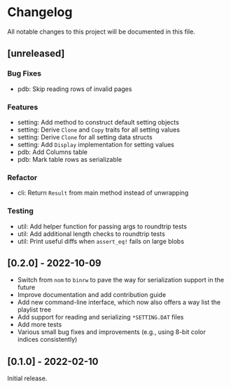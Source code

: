 # Changelog

All notable changes to this project will be documented in this file.

## [unreleased]

### Bug Fixes

- pdb: Skip reading rows of invalid pages

### Features

- setting: Add method to construct default setting objects
- setting: Derive `Clone` and `Copy` traits for all setting values
- setting: Derive `Clone` for all setting data structs
- setting: Add `Display` implementation for setting values
- pdb: Add Columns table
- pdb: Mark table rows as serializable

### Refactor

- cli: Return `Result` from main method instead of unwrapping

### Testing

- util: Add helper function for passing args to roundtrip tests
- util: Add additional length checks to roundtrip tests
- util: Print useful diffs when `assert_eq!` fails on large blobs

## [0.2.0] - 2022-10-09

- Switch from `nom` to `binrw` to pave the way for serialization support in the future
- Improve documentation and add contribution guide
- Add new command-line interface, which now also offers a way list the playlist tree
- Add support for reading and serializing `*SETTING.DAT` files
- Add more tests
- Various small bug fixes and improvements (e.g., using 8-bit color indices consistently)

## [0.1.0] - 2022-02-10

Initial release.
